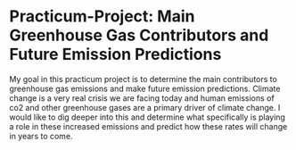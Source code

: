 # Practicum-Project: Main Greenhouse Gas Contributors and Future Emission Predictions
 My goal in this practicum project is to determine the main contributors to greenhouse gas emissions and make future emission predictions. Climate change is a very real crisis we are facing today and human emissions of co2 and other greenhouse gases are a primary driver of climate change. I would like to dig deeper into this and determine what specifically is playing a role in these increased emissions and predict how these rates will change in years to come.
